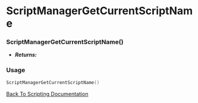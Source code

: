 # ScriptManagerGetCurrentScriptName

### ScriptManagerGetCurrentScriptName()
- ***Returns:*** 

### Usage

```Lua
ScriptManagerGetCurrentScriptName()
```


[Back To Scripting Documentation](../README.md)
